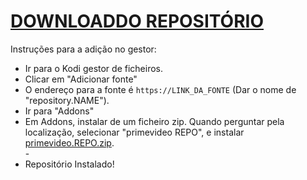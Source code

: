 # <a href="primevodeo.REPO.zip">DOWNLOADDO REPOSITÓRIO</a>

Instruções para a adição no gestor:


<p align="left">
  <ul>
    <li>Ir para o Kodi gestor de ficheiros.</li>
    <li>Clicar em "Adicionar fonte"</li>
    <li>O endereço para a fonte é <code>https://LINK_DA_FONTE</code> (Dar o nome de "repository.NAME").</li>
    <li>Ir para "Addons"</li>
    <li>Em Addons, instalar de um ficheiro zip. Quando perguntar pela localização, selecionar "primevideo REPO", e instalar <a href="primevideo.REPO.zip">primevideo.REPO.zip</a>.</li>
    -
    <li>Repositório Instalado!</li>
    
</ul>

                                      
                                       

</p>


